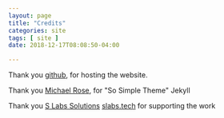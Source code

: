 ```yaml
---
layout: page
title: "Credits"
categories: site
tags: [ site ]
date: 2018-12-17T08:08:50-04:00

---
```


Thank you [github](github.com), for hosting the website.

Thank you [Michael Rose](https://mademistakes.com/), for "So Simple Theme" Jekyll

Thank you [S Labs Solutions]([link](https://slabs.tech)) [slabs.tech](https://slabs.tech) for supporting the work
